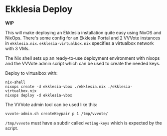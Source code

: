 # Ekklesia Deploy

**WIP**

This will make deploying an Ekklesia installation quite easy using NixOS and NixOps.
There's some config for an Ekklesia Portal and 2 VVVote instances in `ekklesia.nix`.
`ekklesia-virtualbox.nix` specifies a virtualbox network with 3 VMs.

The Nix shell sets up an ready-to-use deployment environment with nixops and
the VVVote admin script which can be used to create the needed keys.

Deploy to virtualbox with:

~~~
nix-shell
nixops create -d ekklesia-vbox ./ekklesia.nix ./ekklesia-virtualbox.nix
nixops deploy -d ekklesia-vbox
~~~

The VVVote admin tool can be used like this:

~~~
vvvote-admin.sh createKeypair p 1 /tmp/vvvote/
~~~

`/tmp/vvvote` must have a subdir called `voting-keys` which is expected by the script.
